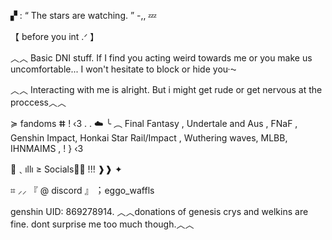 ▞ : “ The stars are watching. ” -,, 💤

【 before you int .ᐟ 】

︿︿ Basic DNI stuff. If I find you acting weird towards me or you make us uncomfortable... I won't hesitate to block or hide you·⁓

︿︿ Interacting with me is alright. But i might get rude or get nervous at the proccess︿︿

≽ fandoms ⵌ ! ‹3 . . ☁️
╰ ︵ Final Fantasy ,  Undertale and Aus  ,  FNaF , Genshin Impact, Honkai Star Rail/Impact , Wuthering waves, MLBB, IHNMAIMS , ! } ‹3

📼﹑ıllı ≥ Socials🤳📶 !!! ❱❱ ✦

⌗ ⸝⸝ 『 @ discord 』︔︉ eggo_waffls

genshin UID: 869278914. ︿︿donations of genesis crys and welkins are fine. dont surprise me too much though.︿︿
